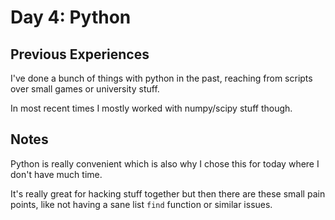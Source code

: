 # Day 4: Python

## Previous Experiences

I've done a bunch of things with python in the past, reaching from scripts over small games or university stuff.

In most recent times I mostly worked with numpy/scipy stuff though.

## Notes

Python is really convenient which is also why I chose this for today where I don't have much time.

It's really great for hacking stuff together but then there are these small pain points, like not having a sane list `find` function or similar issues.
